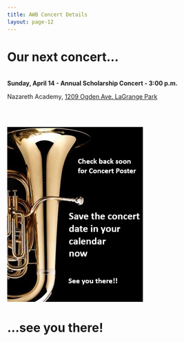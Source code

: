```yaml
---
title: AWB Concert Details
layout: page-12
---
```


<h1>Our next concert…</h1>

 <br /><strong>Sunday, April 14 - Annual Scholarship Concert - 3:00 p.m.</strong>
<p>Nazareth Academy, <a href="https://goo.gl/maps/EEN1YzFQYM42" target="_blank">1209 Ogden Ave. LaGrange Park</a></p>
<br />

<br/><img src="images/awb-poster-coming-soon-01.jpg" width="315" height="405" alt=""/>

<h1>...see you there!<h1>
